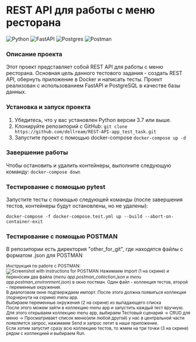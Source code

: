 # REST API для работы с меню ресторана
![Python](https://img.shields.io/badge/python-3670A0?style=for-the-badge&logo=python&logoColor=ffdd54)
![FastAPI](https://img.shields.io/badge/FastAPI-005571?style=for-the-badge&logo=fastapi)
![Postgres](https://img.shields.io/badge/postgres-%23316192.svg?style=for-the-badge&logo=postgresql&logoColor=white)
![Postman](https://img.shields.io/badge/Postman-FF6C37?style=for-the-badge&logo=postman&logoColor=white)

### Описание проекта

Этот проект представляет собой REST API для работы с меню ресторана.
Основная цель данного тестового задания - создать REST API, обернуть приложение в Docker и написать тесты.
Проект реализован с использованием FastAPI и PostgreSQL в качестве базы данных.

### Установка и запуск проекта

1. Убедитесь, что у вас установлен Python версии 3.7 или выше.
2. Клонируйте репозиторий с GitHub: `git clone https://github.com/dellream/REST-API-app_test_task.git`
3. Запустите проект с помощью docker-compose `docker-compose up -d`

### Завершение работы
Чтобы остановить и удалить контейнеры, выполните следующую команду: `docker-compose down`

### Тестирование с помощью pytest

Запустите тесты с помощью следующей команды (после завершения тестов, контейнеры будут остановлены, но не удалены): 
```
docker-compose -f docker-compose.test.yml up --build --abort-on-container-exit
```

### Тестирование с помощью POSTMAN

В репозитории есть директория "other_for_git", где находятся файлы с форматом .json для POSTMAN

<sub>Инструкция по работе с POSTMAN:<br>
![Screenshot with instructions for POSTMAN](https://zenclass-files-hot-01.storage.yandexcloud.net/0873bcaa-7dd7-47c5-a5e7-332f1a61a56f.png)
Нажимаем import (1 на скрине) и переносим два файла (*menu app.postman_collection.json* и *menu app.postman_environment.json*) в окно постман. Один файл - коллекция тестов, второй - переменные окружения.<br> 
В диалоговом окне подтверждаем импорт. После этого должна появиться коллекция (подчернута на скрине) menu app.<br>
Выбираем переменные окружения (2 на скрине) из выпадающего списка<br>
После этого можем зайти в коллекцию menu app и запустить каждый тест вручную. Для этого открываем коллекцию menu app, выбираем Тестовый сценарий -> CRUD для меню -> Просматривает список меню(или любой другой) у нас в центральной части появляется запрос, нажимаем Send и запрос летит в наше приложение.<br>
Если хотим запустит сразу всю коллекцию тестов, то жмем на три точки (3 на скрине) рядом с коллекцией и выбираем Run.</sub>

